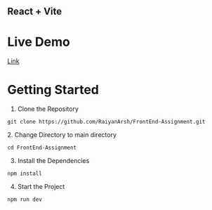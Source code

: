 ## React + Vite
# Live Demo
<a href='https://front-end-assignment-six.vercel.app/'> Link </a>
# Getting Started
1. Clone the Repository
```
git clone https://github.com/RaiyanArsh/FrontEnd-Assignment.git
```
 2. Change Directory to main directory
```
cd FrontEnd-Assignment
```
3. Install the Dependencies
```
npm install
```
4. Start the Project
```
npm run dev
```
 
